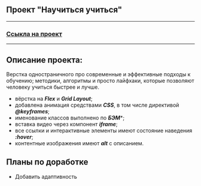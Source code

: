 ## Проект "Научиться учиться"
---
### <a href="https://nexxer.github.io/how-to-learn/">Ссыкла на проект</a>
---
## Описание проекта:
Верстка одностраничного про современные и эффективные подходы к обучению; методики, алгоритмы и просто лайфхаки, которые позволяют человеку учиться быстрее и лучше.

* вёрстка на ***Flex*** и ***Grid Layout***;
* добавлена анимация средствами ***CSS***, в том числе директивой ***@keyframes***;
* именование классов выполнено по ***БЭМ****;
* вставка видео через компонент ***iframe***;
* все ссылки и интерактивные элементы имеют состояние наведения ***:hover***;
* контентные изображения имеют ***alt*** с описанием.

## Планы по доработке
* Добавить адаптивность